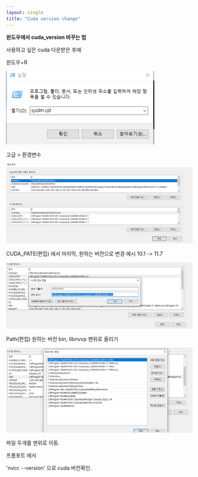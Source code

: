 ```yaml
---
layout: single
title: "Cuda version change"
---
```


**윈도우에서 cuda_version 바꾸는 법**

사용하고 싶은 cuda 다운받은 후에

윈도우+R



![image-20220930004052160](../images/2022-09-30-Cuda_version_change/image-20220930004052160.png)



고급 > 환경변수

![image-20220930004124366](../images/2022-09-30-Cuda_version_change/image-20220930004124366.png)





CUDA_PATE(편집) 에서 마지막, 원하는 버전으로 변경 예시 10.1 -> 11.7

![image-20220930004202164](../images/2022-09-30-Cuda_version_change/image-20220930004202164.png)

Path(편집) 원하는 버전 bin, libnvvp 맨위로 올리기

![image-20220930011135070](../images/2022-09-30-Cuda_version_change/image-20220930011135070.png)

파일 두개를 맨위로 이동.

프롬포트 에서 

'nvcc --version' 으로 cuda 버전확인.















